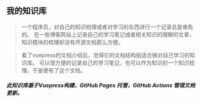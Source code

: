 ##  我的知识库

> 一个程序员，对自己的知识梳理或者对学习的东西进行一个记录总是难免的。
在一些博客网站上记录自己的学习笔记或者相关知识的理解的文章，知识模块的梳理却没有开源文档那么方便。

> 看了vuepress的文档介绍后，觉得它的文档结构挺适合做对自己学习的知识库。
可以很方便的记录自己的学习笔记，也可以作为知识的一个知识梳理。于是便有了这个文档。


##### 此知识库基于Vuepress构建，GitHub Pages 托管，GitHub Actions 管理文档更新。







